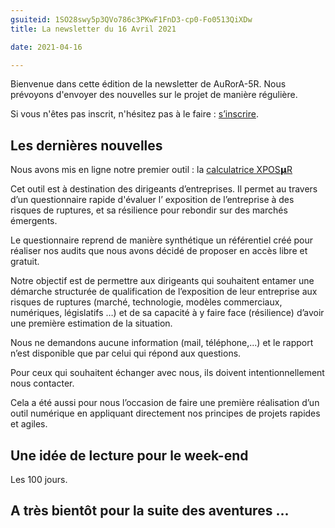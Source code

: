 ```yaml
---
gsuiteid: 1SO28swy5p3QVo786c3PKwF1FnD3-cp0-Fo0513QiXDw
title: La newsletter du 16 Avril 2021

date: 2021-04-16

---
```


Bienvenue dans cette édition de la newsletter de AuRorA-5R. Nous prévoyons d'envoyer des nouvelles sur le projet de manière régulière.

Si vous n'êtes pas inscrit, n'hésitez pas à le faire : [s’inscrire](https://www.google.com/url?q=https://aurora-5r.fr/inscription/&sa=D&source=editors&ust=1618743418069000&usg=AOvVaw3e5NXjI6fSpPJFEsVH3PRR).

Les dernières nouvelles
-----------------------

Nous avons mis en ligne notre premier outil : la [calculatrice XPOS𝝻R](https://www.google.com/url?q=https://xposur-calculator.web.app/dashboard&sa=D&source=editors&ust=1618743418070000&usg=AOvVaw0u_MDUgxARSuS8SCLqY-jY) 

Cet outil est à destination des dirigeants d’entreprises. Il permet au travers d’un questionnaire rapide d'évaluer l’ exposition de l’entreprise à des risques de ruptures, et sa résilience pour rebondir sur des marchés émergents.

Le questionnaire reprend de manière synthétique un référentiel créé pour réaliser nos audits que nous avons décidé de proposer en accès libre et gratuit.

Notre objectif est de permettre aux dirigeants qui souhaitent entamer une démarche structurée de qualification de l’exposition de leur entreprise aux risques de ruptures (marché, technologie, modèles commerciaux, numériques, législatifs …) et de sa capacité à y faire face (résilience) d’avoir une première estimation de la situation. 

Nous ne demandons aucune information (mail, téléphone,...) et le rapport n’est disponible que par celui qui répond aux questions. 

Pour ceux qui souhaitent échanger avec nous, ils doivent intentionnellement nous contacter.

Cela a été aussi pour nous l’occasion de faire une première réalisation d’un outil numérique en appliquant directement nos principes de projets rapides et agiles.

Une idée de lecture pour le week-end
------------------------------------

Les 100 jours.

A très bientôt pour la suite des aventures ...
----------------------------------------------

